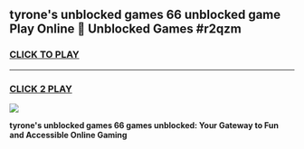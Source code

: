 
## tyrone's unblocked games 66 unblocked game Play Online 👋 Unblocked Games #r2qzm
<h3>
<a href="https://premium.freeplayer.one?title=tyrone's_unblocked_games_66&ref=21F">CLICK TO PLAY</a></h3>
<hr>

<h3>
<a href="https://premium.freeplayer.one?title=tyrone's_unblocked_games_66&ref=21F">CLICK 2 PLAY</a>
  
</h3>

<a href="https://premium.freeplayer.one?title=tyrone's_unblocked_games_66&ref=21F/"><img src="https://clearcache.store/games.png"></a>


**tyrone's unblocked games 66 games unblocked: Your Gateway to Fun and Accessible Online Gaming**

